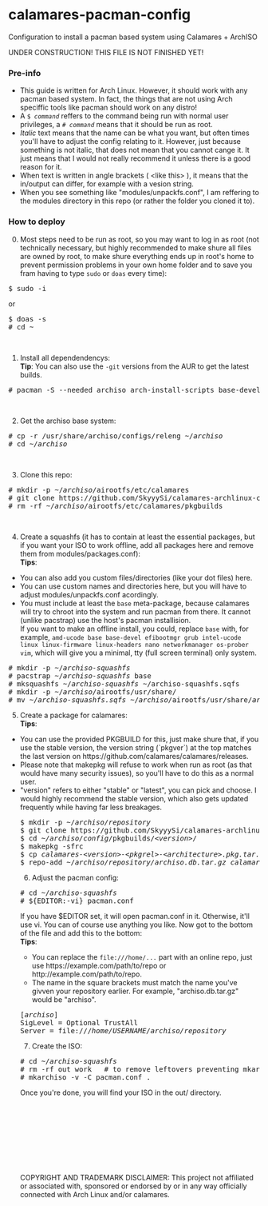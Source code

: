 <h1>calamares-pacman-config</h1>
Configuration to install a pacman based system using Calamares + ArchISO

UNDER CONSTRUCTION! THIS FILE IS NOT FINISHED YET!

<h3>Pre-info</h3>
<ul>
  <li>This guide is written for Arch Linux. However, it should work with any pacman based system. In fact, the things that are not using
  Arch speciffic tools like pacman should work on any distro!</li>
  <li>A <code>$ <i>command</i></code> reffers to the command being run with normal user privileges, a <code># <i>command</i></code> means
  that it should be run as root.</li>
  <li><i>Italic</i> text means that the name can be what you want, but often times you'll have to adjust the config relating to it. However, just
  because something is not italic, that does not mean that you cannot cange it. It just means that I would not really recommend it
  unless there is a good reason for it.</li>
  <li>When text is written in angle brackets ( &lt;like this&gt; ), it means that the in/output can differ, for example with a vesion string.</li>
  <li>When you see something like "modules/unpackfs.conf", I am reffering to the modules directory in this repo (or rather the folder you cloned it to).</li>
</ul>

<h3>How to deploy</h3>

0. Most steps need to be run as root, so you may want to log in as root (not technically necessary,
but highly recommended to make shure all files are owned by root, to make shure everything
ends up in root's home to prevent permission problems in your own home folder and to save you fram having to type `sudo` or `doas` every time):
<pre>
$ sudo -i
</pre>
or
<pre>
$ doas -s
# cd ~
</pre>
<br>

1. Install all dependendencys:<br><b>Tip</b>: You can also use the `-git` versions from the AUR to get the latest builds.
<pre>
# pacman -S --needed archiso arch-install-scripts base-devel
</pre>
<br>

2. Get the archiso base system: 
<pre>
# cp -r /usr/share/archiso/configs/releng ~/<i>archiso</i>
# cd ~/<i>archiso</i>
</pre>
<br>

3. Clone this repo:
<pre>
# mkdir -p ~/<i>archiso</i>/airootfs/etc/calamares
# git clone https://github.com/SkyyySi/calamares-archlinux-config.git ~/<i>archiso</i>/airootfs/etc/calamares
# rm -rf ~/<i>archiso</i>/airootfs/etc/calamares/pkgbuilds
</pre>
<br>

4. Create a squashfs (it has to contain at least the essential packages, but if you want your ISO to work offline, 
add all packages here and remove them from modules/packages.conf):<br><b>Tips</b>:
<ul>
  <li>You can also add you custom files/directories (like your dot files) here.</li>
  <li>You can use custom names and directories here, but you will have to adjust modules/unpackfs.conf acordingly.</li>
  <li>You must include at least the <code>base</code> meta-package, because calamares will try to chroot into the system and run pacman from there.
  It cannot (unlike pacstrap) use the host's pacman installision.</li>
  If you want to make an offline install, you could, replace <code>base</code> with, for example,
  <code>amd-ucode base base-devel efibootmgr grub intel-ucode linux linux-firmware linux-headers nano networkmanager os-prober vim</code>,
  which will give you a minimal, tty (full screen terminal) only system.
</ul>
<pre>
# mkdir -p ~/<i>archiso-squashfs</i>
# pacstrap ~/<i>archiso-squashfs</i> base
# mksquashfs ~/<i>archiso-squashfs</i> ~/</i>archiso-squashfs.sqfs</i>
# mkdir -p ~/<i>archiso</i>/airootfs/usr/share/
# mv ~/<i>archiso-squashfs.sqfs</i> ~/<i>archiso</i>/airootfs/usr/share/<i>archiso-squashfs.sqfs</i>
</pre>

5. Create a package for calamares:<br><b>Tips</b>:
<ul>
  <li>You can use the provided PKGBUILD for this, just make shure that, if you use the stable version,
the version string (`pkgver`) at the top matches the last version on https://github.com/calamares/calamares/releases.</li>
  <li>Please note that makepkg will
refuse to work when run as root (as that would have many security issues), so you'll have to do this as a normal user.</li>
  <li>"version" refers to either "stable" or "latest", you can pick and choose. I would highly recommend the stable version, which
  also gets updated frequently while having far less breakages.</li>
<pre>
$ mkdir -p ~/<i>archiso/repository</i>
$ git clone https://github.com/SkyyySi/calamares-archlinux-config.git ~/<i>archiso</i>/<i>config</i>
$ cd <i>~/archiso/config</i>/pkgbuilds/<i>&lt;version&gt;</i>/
$ makepkg -sfrc
$ cp <i>calamares-&lt;version&gt;-&lt;pkgrel&gt;-&lt;architecture&gt;.pkg.tar.zst</i> ~/<i>archiso/repository</i>   # This is the file name generated by mkarchiso. It may look something like this: calamares-3.2.32.1-1-x86_64.pkg.tar.zst 
$ repo-add ~/<i>archiso/repository/archiso.db.tar.gz</i> <i>calamares-&lt;version&gt;-&lt;pkgrel&gt;-&lt;architecture&gt;.pkg.tar.zst</i>
</pre>

6. Adjust the pacman config:
<pre>
# cd ~/<i>archiso-squashfs</i>
# ${EDITOR:-vi} pacman.conf
</pre>
If you have $EDITOR set, it will open pacman.conf in it. Otherwise, it'll use vi. You can of course use anything you like.
Now got to the bottom of the file and add this to the bottom:</i><br><b>Tips</b>:
<ul>
  <li>You can replace the <code>file:///home/...</code> part with an online repo, just use https://example.com/path/to/repo or http://example.com/path/to/repo. </li>
  <li>The name in the square brackets must match the name you've givven your repository earlier. For example, "archiso.db.tar.gz" would be "archiso".</li>
</ul>
<pre>
[<i>archiso</i>]
SigLevel = Optional TrustAll
Server = file:///<i>home/USERNAME/archiso/repository</i>
</pre>

7. Create the ISO:
<pre>
# cd ~/<i>archiso-squashfs</i>
# rm -rf out work   # to remove leftovers preventing mkarchiso from generating a new ISO; this is only needed if you have built one before in the same directory. 
# mkarchiso -v -C pacman.conf .
</pre>

Once you're done, you will find your ISO in the out/ directory.
<br><br><br><br><br><br><br><br><br><br>
COPYRIGHT AND TRADEMARK DISCLAIMER: This project not affiliated or associated with, sponsored or endorsed by or in any way officially connected with Arch Linux and/or calamares.
